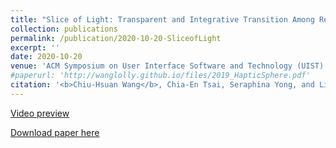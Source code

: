 ```yaml
---
title: "Slice of Light: Transparent and Integrative Transition Among Realities in a Multi-HMD-UserEnvironment."
collection: publications
permalink: /publication/2020-10-20-SliceofLight
excerpt: ''
date: 2020-10-20
venue: 'ACM Symposium on User Interface Software and Technology (UIST) 2020'
#paperurl: 'http://wanglolly.github.io/files/2019_HapticSphere.pdf'
citation: '<b>Chiu-Hsuan Wang</b>, Chia-En Tsai, Seraphina Yong, and Liwei Chan. 2020. Slice of Light: Transparent and Integrative Transition Among Realities in a Multi-HMD-User Environment. In Proceedings of the 33rd Annual ACM Symposium on User Interface Software and Technology (UIST '20). Association for Computing Machinery, New York, NY, USA, 805–817.'
---
```

[Video preview](https://www.youtube.com/watch?v=di4M6IAhgl4)

[Download paper here](http://wanglolly.github.io/files/2020_SliceofLight.pdf)